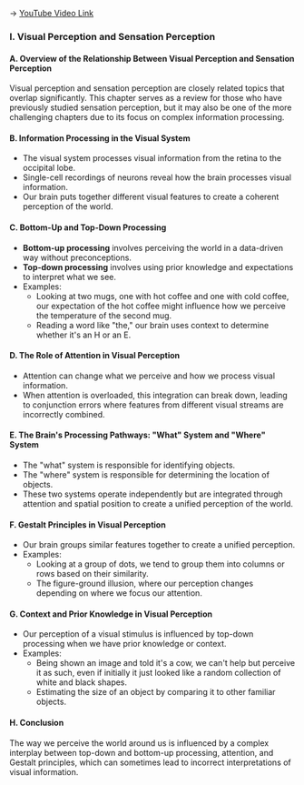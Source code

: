 -> [YouTube Video Link](https://www.youtube.com/watch?v=BtKJZ7pK9tI&list=PLWoagukcejEy1E5u7RGR8ziBlmDfK7wlp&index=3&pp=iAQB)

### I. Visual Perception and Sensation Perception
#### A. Overview of the Relationship Between Visual Perception and Sensation Perception

Visual perception and sensation perception are closely related topics that overlap significantly. This chapter serves as a review for those who have previously studied sensation perception, but it may also be one of the more challenging chapters due to its focus on complex information processing.

#### B. Information Processing in the Visual System
- The visual system processes visual information from the retina to the occipital lobe.
- Single-cell recordings of neurons reveal how the brain processes visual information.
- Our brain puts together different visual features to create a coherent perception of the world.

#### C. Bottom-Up and Top-Down Processing
- **Bottom-up processing** involves perceiving the world in a data-driven way without preconceptions.
- **Top-down processing** involves using prior knowledge and expectations to interpret what we see.
- Examples:
  - Looking at two mugs, one with hot coffee and one with cold coffee, our expectation of the hot coffee might influence how we perceive the temperature of the second mug.
  - Reading a word like "the," our brain uses context to determine whether it's an H or an E.

#### D. The Role of Attention in Visual Perception
- Attention can change what we perceive and how we process visual information.
- When attention is overloaded, this integration can break down, leading to conjunction errors where features from different visual streams are incorrectly combined.

#### E. The Brain's Processing Pathways: "What" System and "Where" System
- The "what" system is responsible for identifying objects.
- The "where" system is responsible for determining the location of objects.
- These two systems operate independently but are integrated through attention and spatial position to create a unified perception of the world.

#### F. Gestalt Principles in Visual Perception
- Our brain groups similar features together to create a unified perception.
- Examples:
  - Looking at a group of dots, we tend to group them into columns or rows based on their similarity.
  - The figure-ground illusion, where our perception changes depending on where we focus our attention.

#### G. Context and Prior Knowledge in Visual Perception
- Our perception of a visual stimulus is influenced by top-down processing when we have prior knowledge or context.
- Examples:
  - Being shown an image and told it's a cow, we can't help but perceive it as such, even if initially it just looked like a random collection of white and black shapes.
  - Estimating the size of an object by comparing it to other familiar objects.

#### H. Conclusion
The way we perceive the world around us is influenced by a complex interplay between top-down and bottom-up processing, attention, and Gestalt principles, which can sometimes lead to incorrect interpretations of visual information.